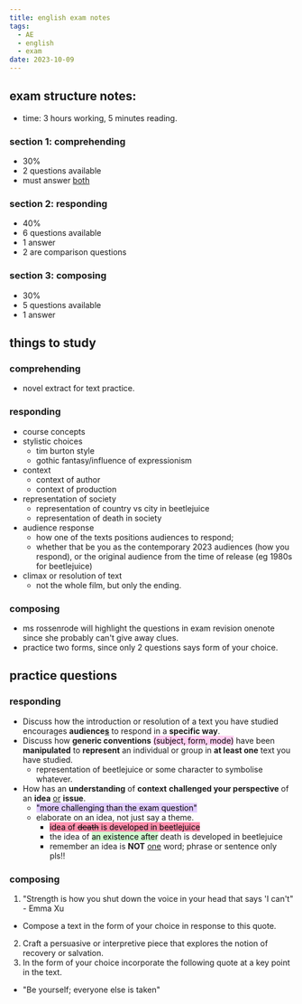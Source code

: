```yaml
---
title: english exam notes
tags:
  - AE
  - english
  - exam
date: 2023-10-09
---
```

## exam structure notes:
- time: 3 hours working, 5 minutes reading.
### section 1: comprehending
- 30% 
- 2 questions available
- must answer <u>both</u>
### section 2: responding
- 40%
- 6 questions available
- 1 answer
- 2 are comparison questions
### section 3: composing
- 30%
- 5 questions available
- 1 answer

## things to study
### comprehending
- novel extract for text practice.
### responding
- course concepts
- stylistic choices
	- tim burton style
	- gothic fantasy/influence of expressionism
- context
	- context of author
	- context of production
- representation of society
	- representation of country vs city in beetlejuice
	- representation of death in society
- audience response
	- how one of the texts positions audiences to respond; 
	- whether that be you as the contemporary 2023 audiences (how you respond), or the original audience from the time of release (eg 1980s for beetlejuice)
- climax or resolution of text
	- not the whole film, but only the ending.
### composing
- ms rossenrode will highlight the questions in exam revision onenote since she probably can't give away clues.
- practice two forms, since only 2 questions says form of your choice.

## practice questions
### responding
- Discuss how the introduction or resolution of a text you have studied encourages **audience<u>s</u>** to respond in a **specific way**.
- Discuss how **generic conventions** <mark style="background: #FFB8EBA6;">(subject, form, mode)</mark> have been **manipulated** to **represent** an individual or group in **at least one** text you have studied.
	- representation of beetlejuice or some character to symbolise whatever.
- How has an **understanding** of **context** **challenged your perspective** of an **idea** <u>or</u> **issue**.
	- <mark style="background: #D2B3FFA6;">"more challenging than the exam question"</mark>
	- elaborate on an idea, not just say a theme.
		- <mark style="background: #FF5582A6;">idea of ~~death~~ is developed in beetlejuice</mark>
		- the idea of <mark style="background: #BBFABBA6;">an existence after</mark> death is developed in beetlejuice
		- remember an idea is **NOT** <u>one</u> word; phrase or sentence only pls!!
### composing
1. "Strength is how you shut down the voice in your head that says 'I can't" - Emma Xu
- Compose a text in the form of your choice in response to this quote.
2. Craft a persuasive or interpretive piece that explores the notion of recovery or salvation.
3. In the form of your choice incorporate the following quote at a key point in the text.
- "Be yourself; everyone else is taken"